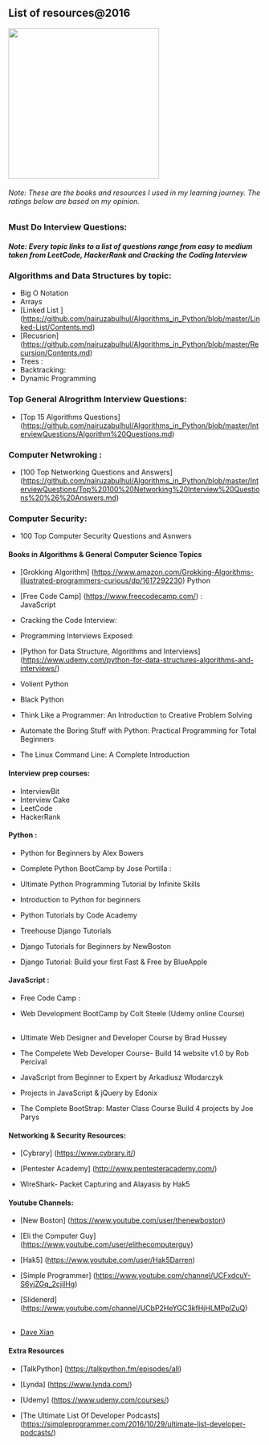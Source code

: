 
## List of resources@2016
<img src="https://sunsetmediawave.files.wordpress.com/2014/11/2-1.gif" width="300">




###### Note: These are the books and resources I used in my learning journey. The ratings below are based on my opinion.

###  Must Do Interview Questions:
##### Note: Every topic links to a list of questions range from easy to medium taken from LeetCode, HackerRank and Cracking the Coding Interview


### Algorithms and Data Structures by topic:

- Big O Notation
- Arrays 
- [Linked List ] (https://github.com/nairuzabulhul/Algorithms_in_Python/blob/master/Linked-List/Contents.md)
- [Recusrion] (https://github.com/nairuzabulhul/Algorithms_in_Python/blob/master/Recursion/Contents.md)
- Trees :
- Backtracking:
- Dynamic Programming

### Top General Alrogrithm Interview Questions:

- [Top 15 Algorithms Questions] (https://github.com/nairuzabulhul/Algorithms_in_Python/blob/master/InterviewQuestions/Algorithm%20Questions.md)

### Computer Netwroking :

- [100 Top Networking Questions and Answers] (https://github.com/nairuzabulhul/Algorithms_in_Python/blob/master/InterviewQuestions/Top%20100%20Networking%20Interview%20Questions%20%26%20Answers.md)

### Computer Security:

- 100 Top Computer Security Questions and Asnwers


#### Books in Algorithms & General Computer Science Topics

   - [Grokking Algorithm] (https://www.amazon.com/Grokking-Algorithms-illustrated-programmers-curious/dp/1617292230) Python
   - [Free Code Camp] (https://www.freecodecamp.com/) : <img src="https://s11.postimg.org/4xe7kokxf/star.pngg" width="10">
                   <img src="https://s11.postimg.org/4xe7kokxf/star.pngg" width="10">
                    <img src="https://s11.postimg.org/4xe7kokxf/star.pngg" width="10">
                    <img src="https://s11.postimg.org/4xe7kokxf/star.pngg" width="10">
                    <img src="https://s11.postimg.org/4xe7kokxf/star.pngg" width="10">  JavaScript
                    
   - Cracking the Code Interview: 
   - Programming Interviews Exposed: 
   - [Python for Data Structure, Algorithms and Interviews] (https://www.udemy.com/python-for-data-structures-algorithms-and-interviews/)
                                                              <img src="https://s11.postimg.org/4xe7kokxf/star.pngg" width="10">
                                                              <img src="https://s11.postimg.org/4xe7kokxf/star.pngg" width="10">
                                                              <img src="https://s11.postimg.org/4xe7kokxf/star.pngg" width="10">
                                                             <img src="https://s11.postimg.org/4xe7kokxf/star.pngg" width="10">  
                                                             
   -  Volient Python 
   -  Black Python 
   - Think Like a Programmer: An Introduction to Creative Problem Solving
   - Automate the Boring Stuff with Python: Practical Programming for Total Beginners
   - The Linux Command Line: A Complete Introduction 
      
  
#### Interview prep courses:
- InterviewBit
- Interview Cake
- LeetCode         <img src="https://s11.postimg.org/4xe7kokxf/star.pngg" width="10">
                   <img src="https://s11.postimg.org/4xe7kokxf/star.pngg" width="10">
                    <img src="https://s11.postimg.org/4xe7kokxf/star.pngg" width="10">
                    <img src="https://s11.postimg.org/4xe7kokxf/star.pngg" width="10">
                    <img src="https://s11.postimg.org/4xe7kokxf/star.pngg" width="10">
- HackerRank



#### Python :

  - Python for Beginners by Alex Bowers <img src="https://s11.postimg.org/4xe7kokxf/star.pngg" width="10">
                          <img src="https://s11.postimg.org/4xe7kokxf/star.pngg" width="10">
                          <img src="https://s11.postimg.org/4xe7kokxf/star.pngg" width="10">
                          <img src="https://s11.postimg.org/4xe7kokxf/star.pngg" width="10">  

  - Complete Python BootCamp by Jose Portilla :
  
  - Ultimate Python Programming Tutorial by Infinite Skills
                    <img src="https://s11.postimg.org/4xe7kokxf/star.pngg" width="10">
                    <img src="https://s11.postimg.org/4xe7kokxf/star.pngg" width="10">
                    <img src="https://s11.postimg.org/4xe7kokxf/star.pngg" width="10">
                    
  - Introduction to Python for beginners
                    <img src="https://s11.postimg.org/4xe7kokxf/star.pngg" width="10">
                    <img src="https://s11.postimg.org/4xe7kokxf/star.pngg" width="10">
                    <img src="https://s11.postimg.org/4xe7kokxf/star.pngg" width="10">
                    
  - Python Tutorials by Code Academy
                    <img src="https://s11.postimg.org/4xe7kokxf/star.pngg" width="10">
                    <img src="https://s11.postimg.org/4xe7kokxf/star.pngg" width="10">
                    <img src="https://s11.postimg.org/4xe7kokxf/star.pngg" width="10">
                     <img src="https://s11.postimg.org/4xe7kokxf/star.pngg" width="10">
                     
                  
  - Treehouse Django Tutorials
                    <img src="https://s11.postimg.org/4xe7kokxf/star.pngg" width="10">
                    <img src="https://s11.postimg.org/4xe7kokxf/star.pngg" width="10">
                    <img src="https://s11.postimg.org/4xe7kokxf/star.pngg" width="10">
                    
                    
  - Django Tutorials for Beginners by NewBoston
                    <img src="https://s11.postimg.org/4xe7kokxf/star.pngg" width="10">
                    <img src="https://s11.postimg.org/4xe7kokxf/star.pngg" width="10">
                    <img src="https://s11.postimg.org/4xe7kokxf/star.pngg" width="10">
                    <img src="https://s11.postimg.org/4xe7kokxf/star.pngg" width="10">
  
  - Django Tutorial: Build your first Fast & Free by BlueApple
                    <img src="https://s11.postimg.org/4xe7kokxf/star.pngg" width="10">
                    <img src="https://s11.postimg.org/4xe7kokxf/star.pngg" width="10">
                 
  
  
  
#### JavaScript :

- Free Code Camp : <img src="https://s11.postimg.org/4xe7kokxf/star.pngg" width="10">
                   <img src="https://s11.postimg.org/4xe7kokxf/star.pngg" width="10">
                    <img src="https://s11.postimg.org/4xe7kokxf/star.pngg" width="10">
                    <img src="https://s11.postimg.org/4xe7kokxf/star.pngg" width="10">
                    <img src="https://s11.postimg.org/4xe7kokxf/star.pngg" width="10">
                
- Web Development BootCamp by Colt Steele (Udemy online Course)  <img src="https://s11.postimg.org/4xe7kokxf/star.pngg" width="10">
                                                                      <img src="https://s11.postimg.org/4xe7kokxf/star.pngg" width="10">
                                                                       <img src="https://s11.postimg.org/4xe7kokxf/star.pngg" width="10">
                                                                        <img src="https://s11.postimg.org/4xe7kokxf/star.pngg" width="10">
                                                                         <img src="https://s11.postimg.org/4xe7kokxf/star.pngg" width="10">
                                                                         
- Ultimate Web Designer and Developer Course by Brad Hussey <img src="https://s11.postimg.org/4xe7kokxf/star.pngg" width="10">
                                                           <img src="https://s11.postimg.org/4xe7kokxf/star.pngg" width="10">
                                                           <img src="https://s11.postimg.org/4xe7kokxf/star.pngg" width="10">
                                                           
- The Compelete Web Developer Course- Build 14 website v1.0 by Rob Percival <img src="https://s11.postimg.org/4xe7kokxf/star.pngg" width="10">
                                                                      <img src="https://s11.postimg.org/4xe7kokxf/star.pngg" width="10">
                                                                       <img src="https://s11.postimg.org/4xe7kokxf/star.pngg" width="10">
                                                                       
                                                                       
- JavaScript from Beginner to Expert by Arkadiusz Włodarczyk <img src="https://s11.postimg.org/4xe7kokxf/star.pngg" width="10">
                                      <img src="https://s11.postimg.org/4xe7kokxf/star.pngg" width="10">
                                                                                                                
                                                                       
- Projects in JavaScript & jQuery  by Edonix  <img src="https://s11.postimg.org/4xe7kokxf/star.pngg" width="10">
                                                                      <img src="https://s11.postimg.org/4xe7kokxf/star.pngg" width="10">
                                                                      

- The Complete BootStrap: Master Class Course Build 4 projects by Joe Parys  <img src="https://s11.postimg.org/4xe7kokxf/star.pngg" width="10">
                                              <img src="https://s11.postimg.org/4xe7kokxf/star.pngg" width="10">
                                              <img src="https://s11.postimg.org/4xe7kokxf/star.pngg" width="10">
                                                                      
                                                                       



#### Networking & Security Resources:

- [Cybrary] (https://www.cybrary.it/)   <img src="https://s11.postimg.org/4xe7kokxf/star.pngg" width="10">
                                        <img src="https://s11.postimg.org/4xe7kokxf/star.pngg" width="10">
                                        <img src="https://s11.postimg.org/4xe7kokxf/star.pngg" width="10">
                                        <img src="https://s11.postimg.org/4xe7kokxf/star.pngg" width="10">
                                         <img src="https://s11.postimg.org/4xe7kokxf/star.pngg" width="10">                                                                     
                                                                       
- [Pentester Academy] (http://www.pentesteracademy.com/)   <img src="https://s11.postimg.org/4xe7kokxf/star.pngg" width="10">
                                        <img src="https://s11.postimg.org/4xe7kokxf/star.pngg" width="10">
                                        <img src="https://s11.postimg.org/4xe7kokxf/star.pngg" width="10">
                                        <img src="https://s11.postimg.org/4xe7kokxf/star.pngg" width="10">
                                         
- WireShark- Packet Capturing and Alayasis by Hak5   <img src="https://s11.postimg.org/4xe7kokxf/star.pngg" width="10">
                                        <img src="https://s11.postimg.org/4xe7kokxf/star.pngg" width="10">
                                        <img src="https://s11.postimg.org/4xe7kokxf/star.pngg" width="10">
                                        <img src="https://s11.postimg.org/4xe7kokxf/star.pngg" width="10">
                                         <img src="https://s11.postimg.org/4xe7kokxf/star.pngg" width="10">                             
                                                                          
                                                                       


#### Youtube Channels:

- [New Boston] (https://www.youtube.com/user/thenewboston)  <img src="https://s11.postimg.org/4xe7kokxf/star.pngg" width="10">
                                                             <img src="https://s11.postimg.org/4xe7kokxf/star.pngg" width="10">
                                                             <img src="https://s11.postimg.org/4xe7kokxf/star.pngg" width="10">
                                                             <img src="https://s11.postimg.org/4xe7kokxf/star.pngg" width="10">
                                                              <img src="https://s11.postimg.org/4xe7kokxf/star.pngg" width="10">
                                                              
- [Eli the Computer Guy] (https://www.youtube.com/user/elithecomputerguy)  <img src="https://s11.postimg.org/4xe7kokxf/star.pngg" width="10">
                                                             <img src="https://s11.postimg.org/4xe7kokxf/star.pngg" width="10">
                                                             <img src="https://s11.postimg.org/4xe7kokxf/star.pngg" width="10">
                                                             <img src="https://s11.postimg.org/4xe7kokxf/star.pngg" width="10">
                                                              <img src="https://s11.postimg.org/4xe7kokxf/star.pngg" width="10">
                                                                       
- [Hak5] (https://www.youtube.com/user/Hak5Darren)  <img src="https://s11.postimg.org/4xe7kokxf/star.pngg" width="10">
                                                             <img src="https://s11.postimg.org/4xe7kokxf/star.pngg" width="10">
                                                             <img src="https://s11.postimg.org/4xe7kokxf/star.pngg" width="10">
                                                             <img src="https://s11.postimg.org/4xe7kokxf/star.pngg" width="10">
                                                              <img src="https://s11.postimg.org/4xe7kokxf/star.pngg" width="10">
                                                              
- [Simple Programmer] (https://www.youtube.com/channel/UCFxdcuY-S6yjZGq_2cjilHg)  <img src="https://s11.postimg.org/4xe7kokxf/star.pngg" width="10">
                                                             <img src="https://s11.postimg.org/4xe7kokxf/star.pngg" width="10">
                                                             <img src="https://s11.postimg.org/4xe7kokxf/star.pngg" width="10">
                                                             <img src="https://s11.postimg.org/4xe7kokxf/star.pngg" width="10">
                                                               
                                                                                                                                                                                                        
- [Slidenerd] (https://www.youtube.com/channel/UCbP2HeYGC3kfHjHLMPplZuQ)  <img src="https://s11.postimg.org/4xe7kokxf/star.pngg" width="10">
                                                             <img src="https://s11.postimg.org/4xe7kokxf/star.pngg" width="10">
                                                             <img src="https://s11.postimg.org/4xe7kokxf/star.pngg" width="10">
                                                             <img src="https://s11.postimg.org/4xe7kokxf/star.pngg" width="10">
                                                               
                                                              
- [Dave Xian](https://www.youtube.com/channel/UCu44AnfqsP-sRxmZHdnhblw)  <img src="https://s11.postimg.org/4xe7kokxf/star.pngg" width="10">
                                                             <img src="https://s11.postimg.org/4xe7kokxf/star.pngg" width="10">
                                                             <img src="https://s11.postimg.org/4xe7kokxf/star.pngg" width="10">
                                                             <img src="https://s11.postimg.org/4xe7kokxf/star.pngg" width="10">                                                
                                                              
#### Extra Resources

- [TalkPython] (https://talkpython.fm/episodes/all) <img src="https://s11.postimg.org/4xe7kokxf/star.pngg" width="10">
                                                             <img src="https://s11.postimg.org/4xe7kokxf/star.pngg" width="10">
                                                             <img src="https://s11.postimg.org/4xe7kokxf/star.pngg" width="10">
                                                             <img src="https://s11.postimg.org/4xe7kokxf/star.pngg" width="10">
                                                             <img src="https://s11.postimg.org/4xe7kokxf/star.pngg" width="10">
                                                              
- [Lynda] (https://www.lynda.com/) <img src="https://s11.postimg.org/4xe7kokxf/star.pngg" width="10">
                                                             <img src="https://s11.postimg.org/4xe7kokxf/star.pngg" width="10">
                                                             <img src="https://s11.postimg.org/4xe7kokxf/star.pngg" width="10">  
- [Udemy] (https://www.udemy.com/courses/) <img src="https://s11.postimg.org/4xe7kokxf/star.pngg" width="10">
                                                             <img src="https://s11.postimg.org/4xe7kokxf/star.pngg" width="10">
                                                             <img src="https://s11.postimg.org/4xe7kokxf/star.pngg" width="10"> 
                                                             
- [The Ultimate List Of Developer Podcasts] (https://simpleprogrammer.com/2016/10/29/ultimate-list-developer-podcasts/) 
                                                              <img src="https://s11.postimg.org/4xe7kokxf/star.pngg" width="10">
                                                             <img src="https://s11.postimg.org/4xe7kokxf/star.pngg" width="10"> 
                                                              <img src="https://s11.postimg.org/4xe7kokxf/star.pngg" width="10">
                                                             <img src="https://s11.postimg.org/4xe7kokxf/star.pngg" width="10"> 
                                                              <img src="https://s11.postimg.org/4xe7kokxf/star.pngg" width="10">
                                                         
                                             
                                                             
                                                   
